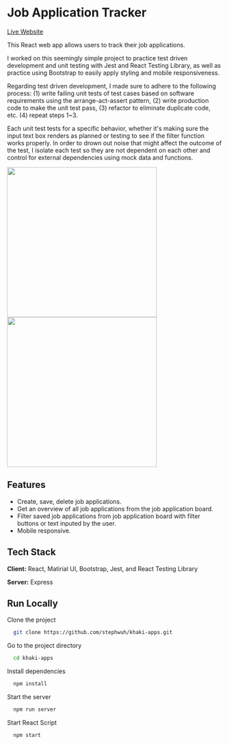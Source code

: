 
# Job Application Tracker

<a href="https://job-app-trkr.herokuapp.com/">Live Website</a>

This React web app allows users to track their job applications.

I worked on this seemingly simple project to practice test driven development and unit testing with Jest 
and React Testing Library, as well as practice using Bootstrap to easily apply styling and mobile responsiveness.

Regarding test driven development, I made sure to adhere to the following process: 
(1) write failing unit tests of test cases based on software requirements
using the arrange-act-assert pattern, (2) write production code to make the unit test pass, (3) refactor to eliminate duplicate code, etc. (4) repeat steps 1~3.

Each unit test tests for a specific behavior, whether it's making sure the input 
text box renders as planned or testing to see if the filter function works properly. In order to drown 
out noise that might affect the outcome of the test, I isolate each test so they are 
not dependent on each other and control for external dependencies using mock data and 
functions. 

<span>
  <img src="https://user-images.githubusercontent.com/56822167/139295289-a4f8fc92-cb66-4599-a134-15f450b12cff.PNG" width="350"/>
  <img src="https://user-images.githubusercontent.com/56822167/139340499-52dc8eac-8c21-42f9-9dcb-db5e7a44f77f.PNG" width="350"/>
</span>


## Features

- Create, save, delete job applications.
- Get an overview of all job applications from the job application board. 
- Filter saved job applications from job application board with filter buttons or text inputed by the user.
- Mobile responsive.


## Tech Stack

**Client:** React, Matirial UI, Bootstrap, Jest, and React Testing Library

**Server:** Express


## Run Locally

Clone the project

```bash
  git clone https://github.com/stephwuh/khaki-apps.git
```

Go to the project directory

```bash
  cd khaki-apps
```

Install dependencies

```bash
  npm install
```

Start the server

```bash
  npm run server
```

Start React Script

```bash
  npm start
```

